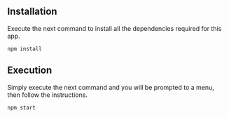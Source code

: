 ## Installation
Execute the next command to install all the dependencies required for this app.
```
npm install
```

## Execution
Simply execute the next command and you will be prompted to a menu, then follow the instructions.
```
npm start
```